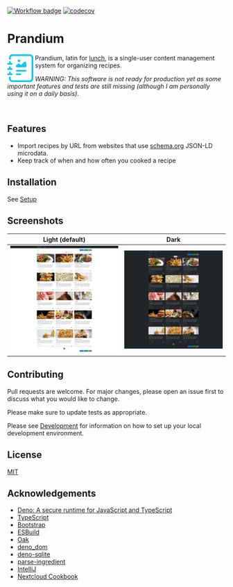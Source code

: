 [![Workflow badge](https://github.com/dhardtke/prandium/actions/workflows/ci.yml/badge.svg)](https://github.com/dhardtke/prandium/actions/workflows/ci.yml)
[![codecov](https://codecov.io/gh/dhardtke/prandium/branch/main/graph/badge.svg?token=SIR9GFWW4V)](https://codecov.io/gh/dhardtke/prandium)

# Prandium

<!--suppress HtmlDeprecatedAttribute -->
<img align="left" src="assets/favicon.svg" width="64" alt="Logo" />

Prandium, latin for [lunch](https://en.wiktionary.org/wiki/prandium), is a single-user content management system for organizing recipes.

*WARNING: This software is not ready for production yet as some important features and tests are still missing (although I am personally using it on a
daily basis).*

<br clear="left"/>

## Features

- Import recipes by URL from websites that use [schema.org](https://schema.org/) JSON-LD microdata.
- Keep track of when and how often you cooked a recipe

## Installation

See [Setup](docs/setup.md)

## Screenshots

Light (default)            | Dark
:-------------------------:|:-------------------------:
![recipe list in light mode](docs/readme-images/recipe-list-light.webp)   |  ![the dark version of the recipe list](docs/readme-images/recipe-list-dark.webp)

## Contributing

Pull requests are welcome. For major changes, please open an issue first to discuss what you would like to change.

Please make sure to update tests as appropriate.

Please see [Development](docs/development.md) for information on how to set up your local development environment.

## License

[MIT](https://choosealicense.com/licenses/mit/)

## Acknowledgements

* [Deno: A secure runtime for JavaScript and TypeScript](https://deno.land/)
* [TypeScript](https://www.typescriptlang.org/)
* [Bootstrap](https://getbootstrap.com/)
* [ESBuild](https://esbuild.github.io/)
* [Oak](https://oakserver.github.io/oak/)
* [deno_dom](https://github.com/b-fuze/deno-dom)
* [deno-sqlite](https://github.com/dyedgreen/deno-sqlite)
* [parse-ingredient](https://jakeboone02.github.io/parse-ingredient/)
* [IntelliJ](https://www.jetbrains.com/idea/)
* [Nextcloud Cookbook](https://github.com/nextcloud/cookbook)
